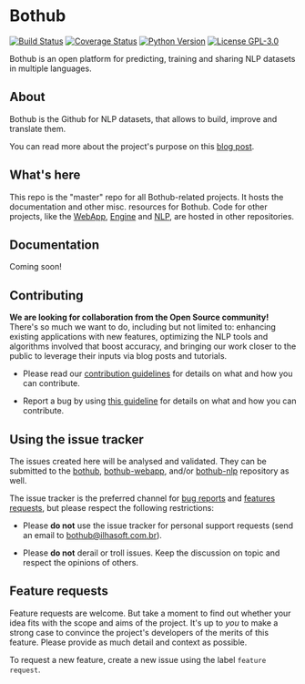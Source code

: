# Bothub
[![Build Status](https://travis-ci.org/Ilhasoft/bothub-engine.svg?branch=master)](https://travis-ci.org/Ilhasoft/bothub-engine) [![Coverage Status](https://coveralls.io/repos/github/Ilhasoft/bothub-engine/badge.svg?branch=master)](https://coveralls.io/github/Ilhasoft/bothub-engine?branch=master) [![Python Version](https://img.shields.io/badge/python-3.6-blue.svg)](https://www.python.org/) [![License GPL-3.0](https://img.shields.io/badge/license-%20GPL--3.0-yellow.svg)](https://github.com/Ilhasoft/bothub-engine/blob/master/LICENSE)

Bothub is an open platform for predicting, training and sharing NLP datasets in multiple languages.


## About

Bothub is the Github for NLP datasets, that allows to build, improve and translate them.

You can read more about the project's purpose on this
[blog post](https://push.al/en/this-is-how-bothub-started/).


## What's here

This repo is the "master" repo for all Bothub-related projects. It hosts 
the documentation and other misc. resources for Bothub. Code for other
projects, like the [WebApp](https://github.com/ilhasoft/bothub-webapp), [Engine](https://github.com/ilhasoft/bothub-engine) 
and [NLP](https://github.com/ilhasoft/bothub-nlp), are hosted in other 
repositories.

## Documentation

Coming soon!

## Contributing

**We are looking for collaboration from the Open Source community!** There's so much we want to do, 
including but not limited to: enhancing existing applications with new features, 
optimizing the NLP tools and algorithms involved that boost accuracy, and bringing our work closer to
the public to leverage their inputs via blog posts and tutorials.

* Please read our [contribution guidelines](https://github.com/ilhasoft/bothub/blob/master/.github/CONTRIBUTING.md) 
for details on what and how you can contribute.

* Report a bug by using [this guideline](https://github.com/ilhasoft/bothub/blob/master/.github/CONTRIBUTING.md#report-a-bug) 
for details on what and how you can contribute.

## Using the issue tracker

The issues created here will be analysed and validated. They can be submitted to the [bothub](https://github.com/ilhasoft/bothub), [bothub-webapp](https://github.com/ilhasoft/bothub-webapp), and/or [bothub-nlp](https://github.com/ilhasoft/bothub-nlp) repository as well.

The issue tracker is the preferred channel for [bug reports](https://github.com/ilhasoft/bothub/blob/master/.github/CONTRIBUTING.md#report-a-bug) and [features requests](#features), but please respect the following restrictions:

- Please **do not** use the issue tracker for personal support requests (send an email to bothub@ilhasoft.com.br).

- Please **do not** derail or troll issues. Keep the discussion on topic and respect the opinions of others.

<a name="features"></a>
## Feature requests

Feature requests are welcome. But take a moment to find out whether your idea fits with the scope and aims of the project. It's up to *you* to make a strong case to convince the project's developers of the merits of this feature. Please provide as much detail and context as possible.

To request a new feature, create a new issue using the label `feature request`.
